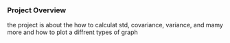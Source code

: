 ### Project Overview

 the project is about the how to calculat std, covariance, variance, and mamy more and how to plot   a diffrent types of graph


